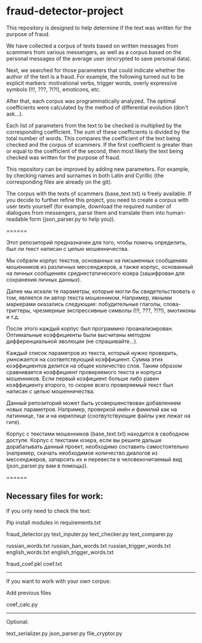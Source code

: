 # fraud-detector-project
This repository is designed to help determine if the text was written for the purpose of fraud. 

We have collected a corpus of texts based on written messages from scammers from various messengers, as well as a corpus based on the personal messages of the average user (encrypted to save personal data). 

Next, we searched for those parameters that could indicate whether the author of the text is a fraud. For example, the following turned out to be explicit markers: motivational verbs, trigger words, overly expressive symbols (!!!, ???, ?!?!), emoticons, etc.

After that, each corpus was programmatically analyzed. The optimal coefficients were calculated by the method of differential evolution (don't ask...).

Each list of parameters from the text to be checked is multiplied by the corresponding coefficient. The sum of these coefficients is divided by the total number of words. This compares the coefficient of the text being checked and the corpus of scammers. If the first coefficient is greater than or equal to the coefficient of the second, then most likely the text being checked was written for the purpose of fraud.

This repository can be improved by adding new parameters. For example, by checking names and surnames in both Latin and Cyrillic (the corresponding files are already on the git).

The corpus with the texts of scammers (base_text.txt) is freely available. If you decide to further refine this project, you need to create a corpus with user texts yourself (for example, download the required number of dialogues from messengers, parse them and translate them into human-readable form (json_parser.py to help you)).

======

Этот репозиторий предназначен для того, чтобы помочь определить, был ли текст написан с целью мошенничества. 

Мы собрали корпус текстов, основанных на письменных сообщениях мошенников из различных мессенджеров, а также корпус, основанный на личных сообщениях среднестатического юзера (зашифрован для сохранения личных данных). 

Далее мы искали те параметры, которые могли бы свидетельствовать о том, является ли автор текста мошенником. Например, явными маркерами оказались следующие: побудительные глаголы, слова-триггеры, чрезмерные экспрессивные символы (!!!, ???, ?!?!), эмотиконы и т.д.

После этого каждый корпус был программно проанализирован. Оптимальные коэффициенты были высчитаны методом дифференциальной эволюции (не спрашивайте...).

Каждый список параметров из текста, который нужно проверить, умножается на соответствующий коэффициент. Сумма этих коэффициентов делится на общее количество слов. Таким образом сравнивается коэффициент проверяемого текста и корпуса мошенников. Если первый коэфициент больше либо равен коэффициенту второго, то скорее всего проверяемый текст был написан с целью мошенничества.

Данный репозиторий может быть усовершенствован добавлением новых параметров. Например, проверкой имён и фамилий как на латиннице, так и на кириллице (соотвутствующие файлы уже лежат на гите).

Корпус с текстами мошенников (base_text.txt) находится в свободном доступе. Корпус с текстами юзера, если вы решите дальше дорабатывать данный проект, необходимо составить самостоятельно (например, скачать необходимое количество диалогов из мессенджеров, запарсить их и перевести в человекочитаемый вид (json_parser.py вам в помощь)).

======

Necessary files for work:
---
If you only need to check the text:

Pip install modules in requirements.txt

fraud_detector.py
text_inputer.py
text_checker.py
text_comparer.py

russian_words.txt
russian_ban_words.txt
russian_trigger_words.txt
english_words.txt
english_trigger_words.txt

fraud_coef.pkl
coef.txt

---
If you want to work with your own corpus:

Add previous files

coef_calc.py

---
Optional:

text_serializer.py
json_parser.py
file_cryptor.py
